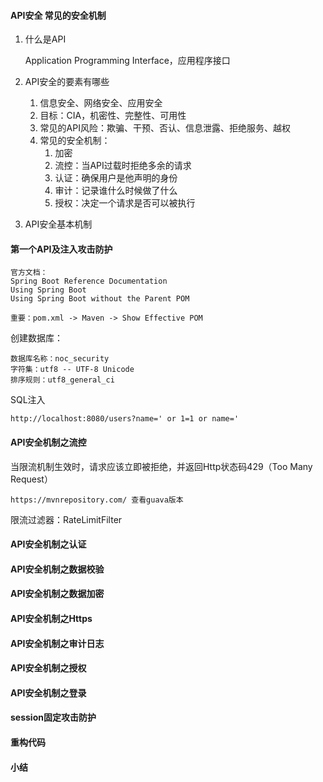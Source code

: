 ####  API安全 常见的安全机制

1. 什么是API

    Application Programming Interface，应用程序接口 

2. API安全的要素有哪些

   1. 信息安全、网络安全、应用安全
   2. 目标：CIA，机密性、完整性、可用性
   3. 常见的API风险：欺骗、干预、否认、信息泄露、拒绝服务、越权
   4. 常见的安全机制：
      1. 加密
      2. 流控：当API过载时拒绝多余的请求
      3. 认证：确保用户是他声明的身份
      4. 审计：记录谁什么时候做了什么
      5. 授权：决定一个请求是否可以被执行

3. API安全基本机制

####  第一个API及注入攻击防护 

```
官方文档：
Spring Boot Reference Documentation
Using Spring Boot
Using Spring Boot without the Parent POM
```

```
重要：pom.xml -> Maven -> Show Effective POM
```

创建数据库：

```
数据库名称：noc_security
字符集：utf8 -- UTF-8 Unicode
排序规则：utf8_general_ci
```

SQL注入

```
http://localhost:8080/users?name=' or 1=1 or name='
```

####  API安全机制之流控 

当限流机制生效时，请求应该立即被拒绝，并返回Http状态码429（Too Many Request）

```
https://mvnrepository.com/ 查看guava版本
```

限流过滤器：RateLimitFilter

####  API安全机制之认证 

####  API安全机制之数据校验 

####  API安全机制之数据加密 

####  API安全机制之Https 

####  API安全机制之审计日志 

####  API安全机制之授权 

####  API安全机制之登录 

####  session固定攻击防护 

####  重构代码 

####  小结 